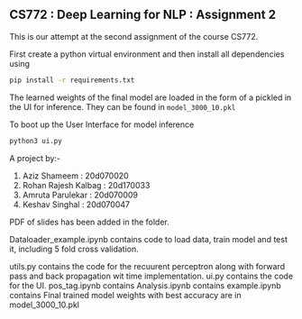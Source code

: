 ## CS772 : Deep Learning for NLP : Assignment 2

This is our attempt at the second assignment of the course CS772.  

First create a python virtual environment and then install all dependencies using

```bash
pip install -r requirements.txt
```

The learned weights of the final model are loaded in the form of a pickled in the UI for inference. They can be found in `model_3000_10.pkl`

To boot up the User Interface for model inference    

```bash
python3 ui.py
```

A project by:-

1) Aziz Shameem : 20d070020  
2) Rohan Rajesh Kalbag : 20d170033  
3) Amruta Parulekar : 20d070009  
4) Keshav Singhal : 20d070047

PDF of slides has been added in the folder.

Dataloader_example.ipynb contains code to load data, train model and test it, including 5 fold cross validation.

utils.py contains the code for the recuurent perceptron along with forward pass and back propagation wit time implementation.
ui.py contains the code for the UI.
pos_tag.ipynb contains
Analysis.ipynb contains
example.ipynb contains
Final trained model weights with best accuracy are in model_3000_10.pkl

